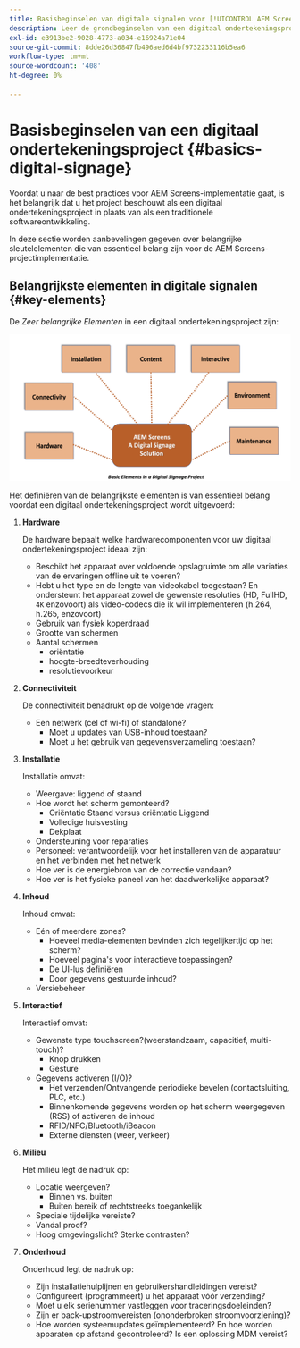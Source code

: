 ```yaml
---
title: Basisbeginselen van digitale signalen voor [!UICONTROL AEM Screens]
description: Leer de grondbeginselen van een digitaal ondertekeningsproject.
exl-id: e3913be2-9028-4773-a034-e16924a71e04
source-git-commit: 8dde26d36847fb496aed6d4bf9732233116b5ea6
workflow-type: tm+mt
source-wordcount: '408'
ht-degree: 0%

---
```


# Basisbeginselen van een digitaal ondertekeningsproject {#basics-digital-signage}

Voordat u naar de best practices voor AEM Screens-implementatie gaat, is het belangrijk dat u het project beschouwt als een digitaal ondertekeningsproject in plaats van als een traditionele softwareontwikkeling.

In deze sectie worden aanbevelingen gegeven over belangrijke sleutelelementen die van essentieel belang zijn voor de AEM Screens-projectimplementatie.

## Belangrijkste elementen in digitale signalen {#key-elements}

De *Zeer belangrijke Elementen* in een digitaal ondertekeningsproject zijn:

![](/help/assets/Elements-Revised.png)

Het definiëren van de belangrijkste elementen is van essentieel belang voordat een digitaal ondertekeningsproject wordt uitgevoerd:

1. **Hardware**

   De hardware bepaalt welke hardwarecomponenten voor uw digitaal ondertekeningsproject ideaal zijn:
   * Beschikt het apparaat over voldoende opslagruimte om alle variaties van de ervaringen offline uit te voeren?
   * Hebt u het type en de lengte van videokabel toegestaan? En ondersteunt het apparaat zowel de gewenste resoluties (HD, FullHD, `4K` enzovoort) als video-codecs die ik wil implementeren (h.264, h.265, enzovoort)
   * Gebruik van fysiek koperdraad
   * Grootte van schermen
   * Aantal schermen
      * oriëntatie
      * hoogte-breedteverhouding
      * resolutievoorkeur

1. **Connectiviteit**

   De connectiviteit benadrukt op de volgende vragen:
   * Een netwerk (cel of wi-fi) of standalone?
      * Moet u updates van USB-inhoud toestaan?
      * Moet u het gebruik van gegevensverzameling toestaan?

1. **Installatie**

   Installatie omvat:
   * Weergave: liggend of staand
   * Hoe wordt het scherm gemonteerd?
      * Oriëntatie Staand versus oriëntatie Liggend
      * Volledige huisvesting
      * Dekplaat
   * Ondersteuning voor reparaties
   * Personeel: verantwoordelijk voor het installeren van de apparatuur en het verbinden met het netwerk
   * Hoe ver is de energiebron van de correctie vandaan?
   * Hoe ver is het fysieke paneel van het daadwerkelijke apparaat?

1. **Inhoud**

   Inhoud omvat:
   * Eén of meerdere zones?
      * Hoeveel media-elementen bevinden zich tegelijkertijd op het scherm?
      * Hoeveel pagina&#39;s voor interactieve toepassingen?
      * De UI-lus definiëren
      * Door gegevens gestuurde inhoud?
   * Versiebeheer

1. **Interactief**

   Interactief omvat:
   * Gewenste type touchscreen?(weerstandzaam, capacitief, multi-touch)?
      * Knop drukken
      * Gesture
   * Gegevens activeren (I/O)?
      * Het verzenden/Ontvangende periodieke bevelen (contactsluiting, PLC, etc.)
      * Binnenkomende gegevens worden op het scherm weergegeven (RSS) of activeren de inhoud
      * RFID/NFC/Bluetooth/iBeacon
      * Externe diensten (weer, verkeer)

1. **Milieu**

   Het milieu legt de nadruk op:
   * Locatie weergeven?
      * Binnen vs. buiten
      * Buiten bereik of rechtstreeks toegankelijk
   * Speciale tijdelijke vereiste?
   * Vandal proof?
   * Hoog omgevingslicht? Sterke contrasten?

1. **Onderhoud**

   Onderhoud legt de nadruk op:

   * Zijn installatiehulplijnen en gebruikershandleidingen vereist?
   * Configureert (programmeert) u het apparaat vóór verzending?
   * Moet u elk serienummer vastleggen voor traceringsdoeleinden?
   * Zijn er back-upstroomvereisten (ononderbroken stroomvoorziening)?
   * Hoe worden systeemupdates geïmplementeerd? En hoe worden apparaten op afstand gecontroleerd? Is een oplossing MDM vereist?
